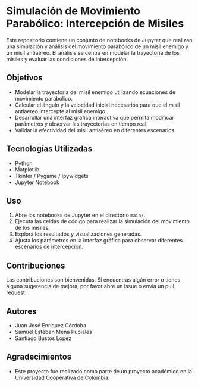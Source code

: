 # Simulación de Movimiento Parabólico: Intercepción de Misiles

Este repositorio contiene un conjunto de notebooks de Jupyter que realizan una simulación y análisis del movimiento parabólico de un misil enemigo y un misil antiaéreo. El análisis se centra en modelar la trayectoria de los misiles y evaluar las condiciones de intercepción.

## Objetivos
- Modelar la trayectoria del misil enemigo utilizando ecuaciones de movimiento parabólico.
- Calcular el ángulo y la velocidad inicial necesarios para que el misil antiaéreo intercepte al misil enemigo.
- Desarrollar una interfaz gráfica interactiva que permita modificar parámetros y observar las trayectorias en tiempo real.
- Validar la efectividad del misil antiaéreo en diferentes escenarios.

## Tecnologías Utilizadas
- Python
- Matplotlib
- Tkinter / Pygame / Ipywidgets
- Jupyter Notebook

## Uso
1. Abre los notebooks de Jupyter en el directorio `main/`.
2. Ejecuta las celdas de código para realizar la simulación del movimiento de los misiles.
3. Explora los resultados y visualizaciones generadas.
4. Ajusta los parámetros en la interfaz gráfica para observar diferentes escenarios de intercepción.

## Contribuciones
Las contribuciones son bienvenidas. Si encuentras algún error o tienes alguna sugerencia de mejora, por favor abre un issue o envía un pull request.

## Autores
- Juan José Enríquez Córdoba
- Samuel Esteban Mena Pupiales
- Santiago Bustos López

## Agradecimientos
- Este proyecto fue realizado como parte de un proyecto académico en la [Universidad Cooperativa de Colombia.](https://ucc.edu.co/)

